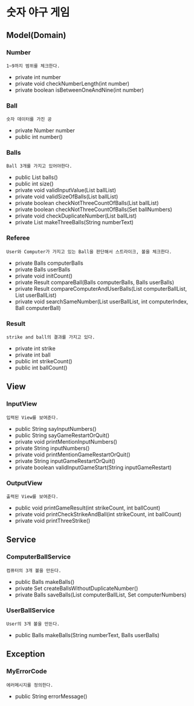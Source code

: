 # 숫자 야구 게임
## Model(Domain)
### Number
    1~9까지 범위를 체크한다.
* private int number
* private void checkNumberLength(int number)
* private boolean isBetweenOneAndNine(int number)

### Ball
    숫자 데이터를 가진 공   
* private Number number
* public int number()

### Balls
    Ball 3개를 가지고 있어야한다.
* public List<Ball> balls()
* public int size()
* private void validInputValue(List<Ball> ballList)
* private void validSizeOfBalls(List<Ball> ballList)
* private boolean checkNotThreeCountOfBalls(List<Ball> ballList)
* private boolean checkNotThreeCountOfBalls(Set<Integer> ballNumbers)
* private void checkDuplicateNumber(List<Ball> ballList)
* private List<Ball> makeThreeBalls(String numberText)

### Referee
    User와 Computer가 가지고 있는 Ball을 판단해서 스트라이크, 볼을 체크한다.
* private Balls computerBalls
* private Balls userBalls
* private void initCount()
* private Result compareBall(Balls computerBalls, Balls userBalls)
* private Result compareComputerAndUserBalls(List<Ball> computerBallList, List<Ball> userBallList)
* private void searchSameNumber(List<Ball> userBallList, int computerIndex, Ball computerBall)

### Result
    strike and ball의 결과를 가지고 있다. 
* private int strike
* private int ball
* public int strikeCount()
* public int ballCount()

## View
### InputView
    입력된 View를 보여준다.
* public String sayInputNumbers()
* public String sayGameRestartOrQuit()
* private void printMentionInputNumbers()
* private String inputNumbers()
* private void printMentionGameRestartOrQuit()
* private String inputGameRestartOrQuit()
* private boolean validInputGameStart(String inputGameRestart)

### OutputView
    출력된 View를 보여준다.
* public void printGameResult(int strikeCount, int ballCount)
* private void printCheckStrikeAndBall(int strikeCount, int ballCount)
* private void printThreeStrike()

## Service
### ComputerBallService
    컴퓨터의 3개 볼을 만든다. 
* public Balls makeBalls()
* private Set<Integer> createBallsWithoutDuplicateNumber()
* private Balls saveBalls(List<Ball> computerBallList, Set<Integer> computerNumbers)
### UserBallService
    User의 3개 볼을 만든다. 
* public Balls makeBalls(String numberText, Balls userBalls) 

## Exception

### MyErrorCode
    에러메시지를 정의한다.
* public String errorMessage()
